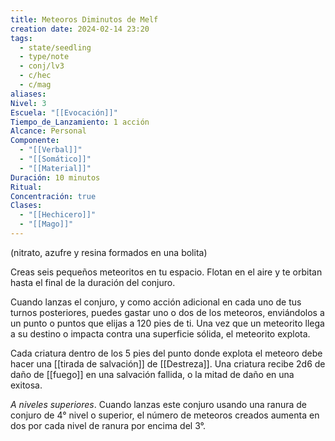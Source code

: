 ```yaml
---
title: Meteoros Diminutos de Melf
creation date: 2024-02-14 23:20
tags:
  - state/seedling
  - type/note
  - conj/lv3
  - c/hec
  - c/mag
aliases: 
Nivel: 3
Escuela: "[[Evocación]]"
Tiempo_de_Lanzamiento: 1 acción
Alcance: Personal
Componente:
  - "[[Verbal]]"
  - "[[Somático]]"
  - "[[Material]]"
Duración: 10 minutos
Ritual: 
Concentración: true
Clases:
  - "[[Hechicero]]"
  - "[[Mago]]"
---
```

(nitrato, azufre y resina formados en una bolita)

Creas seis pequeños meteoritos en tu espacio. Flotan en el aire y te orbitan hasta el final de la duración del conjuro.

Cuando lanzas el conjuro, y como acción adicional en cada uno de tus turnos posteriores, puedes gastar uno o dos de los meteoros, enviándolos a un punto o puntos que elijas a 120 pies de ti. Una vez que un meteorito llega a su destino o impacta contra una superficie sólida, el meteorito explota.

Cada criatura dentro de los 5 pies del punto donde explota el meteoro debe hacer una [[tirada de salvación]] de [[Destreza]]. Una criatura recibe 2d6 de daño de [[fuego]] en una salvación fallida, o la mitad de daño en una exitosa.

*A niveles superiores*. Cuando lanzas este conjuro usando una ranura de conjuro de 4° nivel o superior, el número de meteoros creados aumenta en dos por cada nivel de ranura por encima del 3°.
